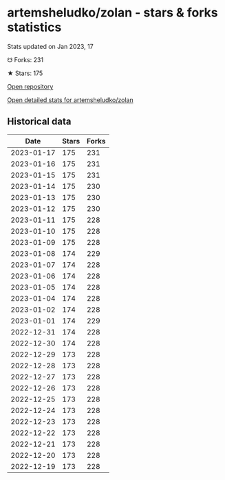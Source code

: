 # artemsheludko/zolan - stars & forks statistics

Stats updated on Jan 2023, 17

☋ Forks: 231

★ Stars: 175

[Open repository](https://github.com/artemsheludko/zolan)

[Open detailed stats for artemsheludko/zolan](https://reviewgithub.com/rep/artemsheludko/zolan)

## Historical data
| Date | Stars | Forks |
|------|-------|-------|
| 2023-01-17 | 175 | 231 | 
| 2023-01-16 | 175 | 231 | 
| 2023-01-15 | 175 | 231 | 
| 2023-01-14 | 175 | 230 | 
| 2023-01-13 | 175 | 230 | 
| 2023-01-12 | 175 | 230 | 
| 2023-01-11 | 175 | 228 | 
| 2023-01-10 | 175 | 228 | 
| 2023-01-09 | 175 | 228 | 
| 2023-01-08 | 174 | 229 | 
| 2023-01-07 | 174 | 228 | 
| 2023-01-06 | 174 | 228 | 
| 2023-01-05 | 174 | 228 | 
| 2023-01-04 | 174 | 228 | 
| 2023-01-02 | 174 | 228 | 
| 2023-01-01 | 174 | 229 | 
| 2022-12-31 | 174 | 228 | 
| 2022-12-30 | 174 | 228 | 
| 2022-12-29 | 173 | 228 | 
| 2022-12-28 | 173 | 228 | 
| 2022-12-27 | 173 | 228 | 
| 2022-12-26 | 173 | 228 | 
| 2022-12-25 | 173 | 228 | 
| 2022-12-24 | 173 | 228 | 
| 2022-12-23 | 173 | 228 | 
| 2022-12-22 | 173 | 228 | 
| 2022-12-21 | 173 | 228 | 
| 2022-12-20 | 173 | 228 | 
| 2022-12-19 | 173 | 228 | 

